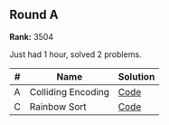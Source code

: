 ## Round A

**Rank:** 3504

Just had 1 hour, solved 2 problems.

| # | Name | Solution |
|---| ----- | -------- |
|A| Colliding Encoding | [Code](./Round%20A/colliding_encoding.py)|
|C| Rainbow Sort | [Code](./Round%20A/rainbow_sort.py)|
